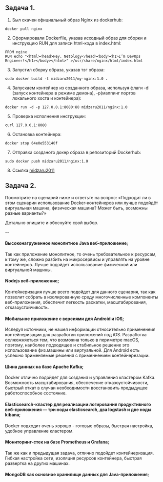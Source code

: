 ## Задача 1. 
1. Был скачен официальный образ Nginx  из dockerhub:
```
docker pull nginx
```
2. Сформировали Dockerfile, указав исходный образ для сборки и инструкцию RUN для записи html-кода в index.html:
```
FROM nginx
RUN echo "<html><head>Hey, Netology</head><body><h1>I’m DevOps Engineer!</h1></body></html>" >/usr/share/nginx/html/index.html
```
3. Запустил сборку образа, указав тэг образа:
```
sudo docker build -t midzaru2011/my-nginx:1.0 .
```
4. Запускаем контейнер из созданного образа, используя флаги -d (запуск контейнера в режиме демона), -p(маппинг портов локального хоста и контейнера):
```
docker run -d -p 127.0.0.1:8080:80 midzaru2011/nginx:1.0
```
5. Проверка исполнения инструкции:
```
curl 127.0.0.1:8080
```
6. Остановка контейнера:
```
docker stop 64e0e553140f
```
7. Отправка созданого докер образа в репозиторий Dockerhub:
```
sudo docker push midzaru2011/nginx:1.0
```
8. Ссылка [midzaru2011](https://hub.docker.com/r/midzaru2011/my-nginx)

## Задача 2.
Посмотрите на сценарий ниже и ответьте на вопрос: «Подходит ли в этом сценарии использование Docker-контейнеров или лучше подойдёт виртуальная машина, физическая машина? Может быть, возможны разные варианты?»

Детально опишите и обоснуйте свой выбор.

--

#### Высоконагруженное монолитное Java веб-приложение;
Так как приложение монолитное, то очень требовательное к ресурсам, к тому же, сложно разбить на микросервисы и управлять на уровне контейнеров. Лучше подойдет использование физической или виртуальной машины.

#### Nodejs веб-приложение;
Контейнеризация лучше всего подойдет для данного сценария, так как позволит собрать в изолированную среду многочисленные компоненты веб-приложения, обеспечит легкость раскатки, масштабирования, отказоустойчивость.

#### Мобильное приложение c версиями для Android и iOS;
Иследуя источники, не нашел информации относительно примененеия контейнеризации для разработки приложений под iOS. Разработка ослжожняеться тем, что возможна только в периметре macOS, поэтому, наиболее подходящее и стабильное решение это использование физ.машины или виртуальной. Для Android есть успешно применяемые решения с применнением контейнерезации. 

#### Шина данных на базе Apache Kafka;
Docker отлично подойдет для создания и управления кластером Kafka. Возможность масштабирования, обеспечение отказоустойчивости, быстрый откат в случаи необходимости восстановить предыдущее работоспособное состояние.

#### Elasticsearch-кластер для реализации логирования продуктивного веб-приложения — три ноды elasticsearch, два logstash и две ноды kibana;
Docker подходит очень хорошо - готовые образы, быстрая настройка, удобное управление кластером.

#### Мониторинг-стек на базе Prometheus и Grafana;
Так же как и предыдущая задача, отлично подойдет контейнеризация. Гибкая настройка сети, изоляция ресурсов контейнера, быстрая развертка на других машинах. 

#### MongoDB как основное хранилище данных для Java-приложения;

